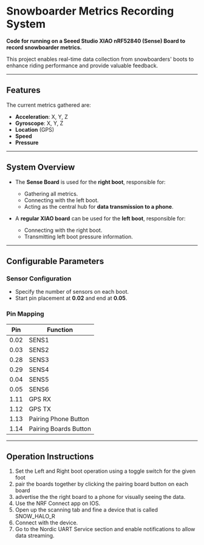 # Snowboarder Metrics Recording System

**Code for running on a Seeed Studio XIAO nRF52840 (Sense) Board to record snowboarder metrics.**

This project enables real-time data collection from snowboarders' boots to enhance riding performance and provide valuable feedback.

---

## **Features**

The current metrics gathered are:

- **Acceleration**: X, Y, Z
- **Gyroscope**: X, Y, Z
- **Location** (GPS)
- **Speed**
- **Pressure**

---

## **System Overview**

- The **Sense Board** is used for the **right boot**, responsible for:
  - Gathering all metrics.
  - Connecting with the left boot.
  - Acting as the central hub for **data transmission to a phone**.

- A **regular XIAO board** can be used for the **left boot**, responsible for:
  - Connecting with the right boot.
  - Transmitting left boot pressure information.

---

## **Configurable Parameters**

### **Sensor Configuration**
- Specify the number of sensors on each boot.
- Start pin placement at **0.02** and end at **0.05**.

### **Pin Mapping**

| Pin   | Function                     |
|-------|------------------------------|
| 0.02  | SENS1                        |
| 0.03  | SENS2                        |
| 0.28  | SENS3                        |
| 0.29  | SENS4                        |
| 0.04  | SENS5                        |
| 0.05  | SENS6                        |
| 1.11  | GPS RX                       |
| 1.12  | GPS TX                       |
| 1.13  | Pairing Phone Button         |
| 1.14  | Pairing Boards Button        |


---

## **Operation Instructions**
1. Set the Left and Right boot operation using a toggle switch for the given foot
2. pair the boards together by clicking the pairing board button on each board
3. advertise the the right board to a phone for visually seeing the data. 
4. Use the NRF Connect app on IOS.
5. Open up the scanning tab and fine a device that is called SNOW_HALO_R
6. Connect with the device.
7. Go to the Nordic UART Service section and enable notifications to allow data streaming.





